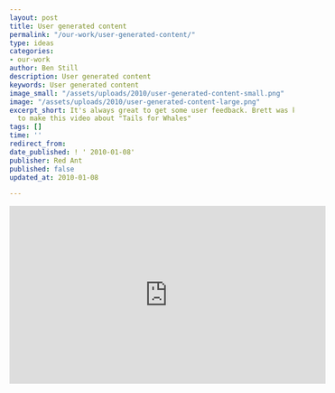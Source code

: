 ```yaml
---
layout: post
title: User generated content
permalink: "/our-work/user-generated-content/"
type: ideas
categories:
- our-work
author: Ben Still
description: User generated content
keywords: User generated content
image_small: "/assets/uploads/2010/user-generated-content-small.png"
image: "/assets/uploads/2010/user-generated-content-large.png"
excerpt_short: It's always great to get some user feedback. Brett was kind enough
  to make this video about "Tails for Whales"
tags: []
time: ''
redirect_from:
date_published: ! ' 2010-01-08'
publisher: Red Ant
published: false
updated_at: 2010-01-08

---
```

<iframe width="560" height="315" src="https://www.youtube.com/embed/ORpz3K-iVx4?rel=0" frameborder="0" allow="autoplay; encrypted-media" allowfullscreen layout="responsive"></iframe>
